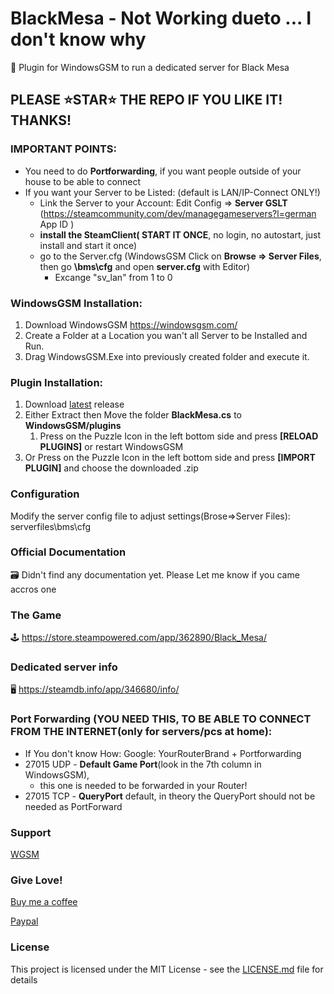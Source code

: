 # BlackMesa - Not Working dueto ... I don't know why
🧩 Plugin for WindowsGSM to run a dedicated server for Black Mesa

## PLEASE ⭐STAR⭐ THE REPO IF YOU LIKE IT! THANKS!

### IMPORTANT POINTS:
- You need to do **Portforwarding**, if you want people outside of your house to be able to connect
- If you want your Server to be Listed: (default is LAN/IP-Connect ONLY!)
  - Link the Server to your Account: Edit Config => **Server GSLT** (https://steamcommunity.com/dev/managegameservers?l=german App ID )
  - **install the SteamClient( START IT ONCE**, no login, no autostart, just install and start it once)
  - go to the Server.cfg (WindowsGSM Click on **Browse => Server Files**, then go **\bms\cfg** and open **server.cfg** with Editor)
    - Excange "sv_lan" from 1 to 0 

### WindowsGSM Installation: 
1. Download  WindowsGSM https://windowsgsm.com/ 
2. Create a Folder at a Location you wan't all Server to be Installed and Run.
3. Drag WindowsGSM.Exe into previously created folder and execute it.

### Plugin Installation:
1. Download [latest](https://https://github.com/Raziel7893/WindowsGSM.BlackMesa/releases/latest) release
2. Either Extract then Move the folder **BlackMesa.cs** to **WindowsGSM/plugins** 
    1. Press on the Puzzle Icon in the left bottom side and press **[RELOAD PLUGINS]** or restart WindowsGSM
3. Or Press on the Puzzle Icon in the left bottom side and press **[IMPORT PLUGIN]** and choose the downloaded .zip

### Configuration
Modify the server config file to adjust settings(Brose=>Server Files): serverfiles\bms\cfg

### Official Documentation
🗃️ Didn't find any documentation yet. Please Let me know if you came accros one

### The Game
🕹️ https://store.steampowered.com/app/362890/Black_Mesa/

### Dedicated server info
🖥️ https://steamdb.info/app/346680/info/

### Port Forwarding (YOU NEED THIS, TO BE ABLE TO CONNECT FROM THE INTERNET(only for servers/pcs at home):
- If You don't know How: Google: YourRouterBrand + Portforwarding
- 27015 UDP - **Default Game Port**(look in the 7th column in WindowsGSM), 
  - this one is needed to be forwarded in your Router!
- 27015 TCP - **QueryPort** default, in theory the QueryPort should not be needed as PortForward

### Support
[WGSM](https://discord.com/channels/590590698907107340/645730252672335893)

### Give Love!
[Buy me a coffee](https://ko-fi.com/raziel7893)

[Paypal](https://paypal.me/raziel7893)

### License
This project is licensed under the MIT License - see the <a href="https://github.com/raziel7893/WindowsGSM.BlackMesa/blob/main/LICENSE">LICENSE.md</a> file for details
